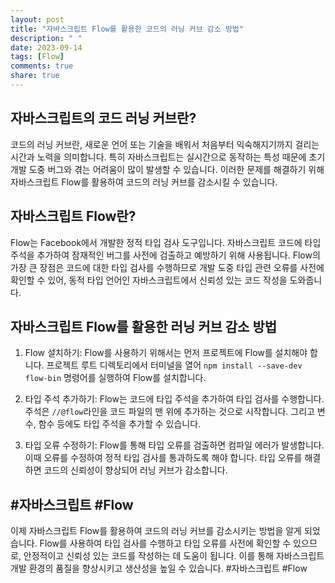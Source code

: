 ```yaml
---
layout: post
title: "자바스크립트 Flow를 활용한 코드의 러닝 커브 감소 방법"
description: " "
date: 2023-09-14
tags: [Flow]
comments: true
share: true
---
```


## 자바스크립트의 코드 러닝 커브란?
코드의 러닝 커브란, 새로운 언어 또는 기술을 배워서 처음부터 익숙해지기까지 걸리는 시간과 노력을 의미합니다. 특히 자바스크립트는 실시간으로 동작하는 특성 때문에 초기 개발 도중 버그와 겪는 어려움이 많이 발생할 수 있습니다. 이러한 문제를 해결하기 위해 자바스크립트 Flow를 활용하여 코드의 러닝 커브를 감소시킬 수 있습니다.

## 자바스크립트 Flow란?
Flow는 Facebook에서 개발한 정적 타입 검사 도구입니다. 자바스크립트 코드에 타입 주석을 추가하여 잠재적인 버그를 사전에 검출하고 예방하기 위해 사용됩니다. Flow의 가장 큰 장점은 코드에 대한 타입 검사를 수행하므로 개발 도중 타입 관련 오류를 사전에 확인할 수 있어, 동적 타입 언어인 자바스크립트에서 신뢰성 있는 코드 작성을 도와줍니다.

## 자바스크립트 Flow를 활용한 러닝 커브 감소 방법
1. Flow 설치하기: Flow를 사용하기 위해서는 먼저 프로젝트에 Flow를 설치해야 합니다. 프로젝트 루트 디렉토리에서 터미널을 열어 `npm install --save-dev flow-bin` 명령어를 실행하여 Flow를 설치합니다.

2. 타입 주석 추가하기: Flow는 코드에 타입 주석을 추가하여 타입 검사를 수행합니다. 주석은 `//@flow`라인을 코드 파일의 맨 위에 추가하는 것으로 시작합니다. 그리고 변수, 함수 등에도 타입 주석을 추가할 수 있습니다.

3. 타입 오류 수정하기: Flow를 통해 타입 오류를 검출하면 컴파일 에러가 발생합니다. 이때 오류를 수정하여 정적 타입 검사를 통과하도록 해야 합니다. 타입 오류를 해결하면 코드의 신뢰성이 향상되어 러닝 커브가 감소합니다.

## #자바스크립트 #Flow

이제 자바스크립트 Flow를 활용하여 코드의 러닝 커브를 감소시키는 방법을 알게 되었습니다. Flow를 사용하여 타입 검사를 수행하고 타입 오류를 사전에 확인할 수 있으므로, 안정적이고 신뢰성 있는 코드를 작성하는 데 도움이 됩니다. 이를 통해 자바스크립트 개발 환경의 품질을 향상시키고 생산성을 높일 수 있습니다. #자바스크립트 #Flow